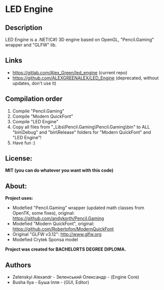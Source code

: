 # LED Engine

## Description
LED Engine is a .NET(C#) 3D engine based on OpenGL, "Pencil.Gaming" wrapper and "GLFW" lib.

## Links
* https://gitlab.com/Alex_Green/led_engine (current repo)
* https://github.com/ALEXGREENALEX/LED_Engine (deprecated, without updates, don't use it)

## Compilation order

1. Compile "Pencil.Gaming"
2. Compile "Modern QuickFont"
3. Compile "LED Engine"
4. Copy all files from "_Libs\Pencil.Gaming\Pencil.Gaming\bin" to ALL "bin\Debug" and "bin\Release" folders for "Modern QuickFont" and "LED Engine"!
5. Have fun :)

## License:
**MIT (you can do whatever you want with this code)**

## About:
**Project uses:**

- Modefied "Pencil.Gaming" wrapper (updated math classes from OpenTK, some fixes), original: https://github.com/andykorth/Pencil.Gaming
- Modefied "Modern QuickFont", original: https://github.com/Robertofon/ModernQuickFont
- Original "GLFW v3.12": http://www.glfw.org
- Modefied Crytek Sponsa model

**Project was created for BACHELORТS DEGREE DIPLOMA.**

## Authors

- Zelenskyi Alexandr - Зеленський Олександр - (Engine Core)
- Busha Ilya - Буша Ілля - (GUI, Editor)
